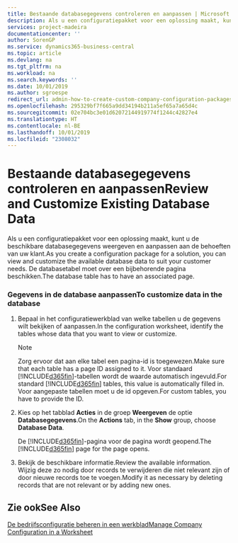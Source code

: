 ```yaml
---
title: Bestaande databasegegevens controleren en aanpassen | Microsoft Docs
description: Als u een configuratiepakket voor een oplossing maakt, kunt u de beschikbare databasegegevens weergeven en aanpassen aan de behoeften van uw klant. De databasetabel moet over een bijbehorende pagina beschikken.
services: project-madeira
documentationcenter: ''
author: SorenGP
ms.service: dynamics365-business-central
ms.topic: article
ms.devlang: na
ms.tgt_pltfrm: na
ms.workload: na
ms.search.keywords: ''
ms.date: 10/01/2019
ms.author: sgroespe
redirect_url: admin-how-to-create-custom-company-configuration-packages
ms.openlocfilehash: 295329bf7f665a9dd34194b211a5ef65a7a65d4c
ms.sourcegitcommit: 02e704bc3e01d62072144919774f1244c42827e4
ms.translationtype: HT
ms.contentlocale: nl-BE
ms.lasthandoff: 10/01/2019
ms.locfileid: "2308032"
---
```

# <a name="review-and-customize-existing-database-data"></a><span data-ttu-id="99a2e-104">Bestaande databasegegevens controleren en aanpassen</span><span class="sxs-lookup"><span data-stu-id="99a2e-104">Review and Customize Existing Database Data</span></span>
<span data-ttu-id="99a2e-105">Als u een configuratiepakket voor een oplossing maakt, kunt u de beschikbare databasegegevens weergeven en aanpassen aan de behoeften van uw klant.</span><span class="sxs-lookup"><span data-stu-id="99a2e-105">As you create a configuration package for a solution, you can view and customize the available database data to suit your customer needs.</span></span> <span data-ttu-id="99a2e-106">De databasetabel moet over een bijbehorende pagina beschikken.</span><span class="sxs-lookup"><span data-stu-id="99a2e-106">The database table has to have an associated page.</span></span>  

### <a name="to-customize-data-in-the-database"></a><span data-ttu-id="99a2e-107">Gegevens in de database aanpassen</span><span class="sxs-lookup"><span data-stu-id="99a2e-107">To customize data in the database</span></span>  

1.  <span data-ttu-id="99a2e-108">Bepaal in het configuratiewerkblad van welke tabellen u de gegevens wilt bekijken of aanpassen.</span><span class="sxs-lookup"><span data-stu-id="99a2e-108">In the configuration worksheet, identify the tables whose data that you want to view or customize.</span></span>  

    > [!NOTE]  
    >  <span data-ttu-id="99a2e-109">Zorg ervoor dat aan elke tabel een pagina-id is toegewezen.</span><span class="sxs-lookup"><span data-stu-id="99a2e-109">Make sure that each table has a page ID assigned to it.</span></span> <span data-ttu-id="99a2e-110">Voor standaard [!INCLUDE[d365fin](includes/d365fin_md.md)]-tabellen wordt de waarde automatisch ingevuld.</span><span class="sxs-lookup"><span data-stu-id="99a2e-110">For standard [!INCLUDE[d365fin](includes/d365fin_md.md)] tables, this value is automatically filled in.</span></span> <span data-ttu-id="99a2e-111">Voor aangepaste tabellen moet u de id opgeven.</span><span class="sxs-lookup"><span data-stu-id="99a2e-111">For custom tables, you have to provide the ID.</span></span>  

2.  <span data-ttu-id="99a2e-112">Kies op het tabblad **Acties** in de groep **Weergeven** de optie **Databasegegevens**.</span><span class="sxs-lookup"><span data-stu-id="99a2e-112">On the **Actions** tab, in the **Show** group, choose **Database Data**.</span></span>  

     <span data-ttu-id="99a2e-113">De [!INCLUDE[d365fin](includes/d365fin_md.md)]-pagina voor de pagina wordt geopend.</span><span class="sxs-lookup"><span data-stu-id="99a2e-113">The [!INCLUDE[d365fin](includes/d365fin_md.md)] page for the page opens.</span></span>  

3.  <span data-ttu-id="99a2e-114">Bekijk de beschikbare informatie.</span><span class="sxs-lookup"><span data-stu-id="99a2e-114">Review the available information.</span></span> <span data-ttu-id="99a2e-115">Wijzig deze zo nodig door records te verwijderen die niet relevant zijn of door nieuwe records toe te voegen.</span><span class="sxs-lookup"><span data-stu-id="99a2e-115">Modify it as necessary by deleting records that are not relevant or by adding new ones.</span></span>  

## <a name="see-also"></a><span data-ttu-id="99a2e-116">Zie ook</span><span class="sxs-lookup"><span data-stu-id="99a2e-116">See Also</span></span>  
 [<span data-ttu-id="99a2e-117">De bedrijfsconfiguratie beheren in een werkblad</span><span class="sxs-lookup"><span data-stu-id="99a2e-117">Manage Company Configuration in a Worksheet</span></span>](admin-how-to-manage-company-configuration-in-a-worksheet.md)
